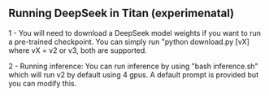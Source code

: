## Running DeepSeek in Titan  (experimenatal)

1 - You will need to download a DeepSeek model weights if you want to run a pre-trained checkpoint.
You can simply run "python download.py [vX]  where vX = v2 or v3, both are supported.

2 - Running inference:
You can run inference by using "bash inference.sh" which will run v2 by default using 4 gpus.
A default prompt is provided but you can modify this.
